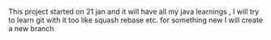This project started on 21 jan and it will have all my java learnings , I will try to learn git with it too like squash rebase etc. for something new I will create a new branch
